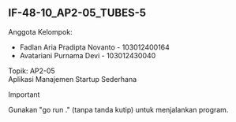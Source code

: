 ## **IF-48-10_AP2-05_TUBES-5**

Anggota Kelompok:
*  Fadlan Aria Pradipta Novanto - 103012400164
*  Avatariani Purnama Devi - 103012430040

Topik: AP2-05  
Aplikasi Manajemen Startup Sederhana  
  
> [!IMPORTANT]
> Gunakan "go run ." (tanpa tanda kutip) untuk menjalankan program.
